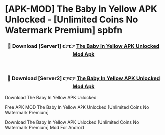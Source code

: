 # [APK-MOD] The Baby In Yellow APK Unlocked - [Unlimited Coins No Watermark Premium] spbfn



<div align="center">
<h3>🔴 Download [Server1] 👉👉 <a href="https://momento.my/?title=The_Baby_In_Yellow_APK_Unlocked">The Baby In Yellow APK Unlocked Mod Apk</a></h3><br>

<h3>🔴 Download [Server2] 👉👉 <a href="https://momento.my/?title=The_Baby_In_Yellow_APK_Unlocked">The Baby In Yellow APK Unlocked Mod Apk</a></h3>
</div>



Download The Baby In Yellow APK Unlocked 

Free APK MOD The Baby In Yellow APK Unlocked [Unlimited Coins No Watermark Premium]

Download The Baby In Yellow APK Unlocked [Unlimited Coins No Watermark Premium] Mod For Android
